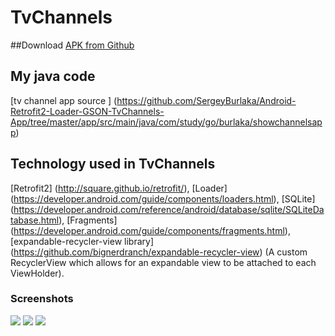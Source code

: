 # TvChannels

##Download
[APK from Github](https://github.com/SergeyBurlaka/Android-Retrofit2-Loaders-GSON-TvChannels-App/blob/master/APK/app-debug.apk)  

## My java code 

 [tv channel app source ] (https://github.com/SergeyBurlaka/Android-Retrofit2-Loader-GSON-TvChannels-App/tree/master/app/src/main/java/com/study/go/burlaka/showchannelsapp)
 
 

## Technology used in TvChannels
[Retrofit2] (http://square.github.io/retrofit/), [Loader] (https://developer.android.com/guide/components/loaders.html), [SQLite] (https://developer.android.com/reference/android/database/sqlite/SQLiteDatabase.html), [Fragments] (https://developer.android.com/guide/components/fragments.html),
[expandable-recycler-view library] (https://github.com/bignerdranch/expandable-recycler-view) (A custom RecyclerView which allows for an expandable view to be attached to each ViewHolder).

### Screenshots
<img src="https://github.com/SergeyBurlaka/Android-Retrofit2-Loaders-GSON-TvChannels-App/blob/master/JPG/Screenshot_2016-09-28-15-29-47.png" >

<img src="https://github.com/SergeyBurlaka/Android-Retrofit2-Loaders-GSON-TvChannels-App/blob/master/JPG/Screenshot_2016-09-28-15-29-21.png" >

<img src="https://github.com/SergeyBurlaka/Android-Retrofit2-Loaders-GSON-TvChannels-App/blob/master/JPG/Screenshot_2016-09-28-15-29-27.png" >
